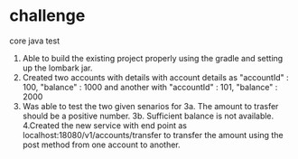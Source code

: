 # challenge
core java test

1. Able to build the existing project properly using the gradle and setting up the lombark jar.
2. Created two accounts with details with account details as 	"accountId" : 100,
	"balance" : 1000 and another with 	"accountId" : 101,	"balance" : 2000
3. Was able to test the two given senarios for 
   3a. The amount to trasfer should be a positive number.
   3b. Sufficient balance is not available.
4.Created the new service with end point as  localhost:18080/v1/accounts/transfer to transfer the amount using the post method 
  from one account to another.
  
  
